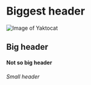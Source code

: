 # Biggest header
![Image of Yaktocat](https://octodex.github.com/images/yaktocat.png)
## Big header
#### Not so big header
###### Small header
